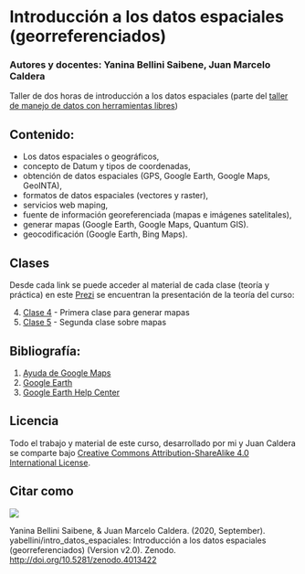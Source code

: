 # Introducción a los datos espaciales (georreferenciados)
### Autores y docentes: Yanina Bellini Saibene, Juan Marcelo Caldera

Taller de dos horas de introducción a los datos espaciales (parte del [taller de manejo de datos con herramientas libres](https://github.com/yabellini/TallerManejoDeDatos))

## Contenido:

* Los datos espaciales o geográficos, 
* concepto de Datum y tipos de coordenadas, 
* obtención de datos espaciales (GPS, Google Earth, Google Maps, GeoINTA), 
* formatos de datos espaciales (vectores y raster), 
* servicios web maping, 
* fuente de información georeferenciada (mapas e imágenes satelitales), 
* generar mapas (Google Earth, Google Maps, Quantum GIS).
* geocodificación (Google Earth, Bing Maps).

## Clases

Desde cada link se puede acceder al material de cada clase (teoría y práctica) en este [Prezi](https://prezi.com/490kbwfqfjfc/presentacion-del-taller-de-manejo-de-datos/) se encuentran la presentación de la teoría del curso:

4. [Clase 4](https://github.com/yabellini/intro_datos_espaciales/blob/master/clase4.md) - Primera clase para generar mapas
5. [Clase 5](https://github.com/yabellini/intro_datos_espaciales/blob/master/clase5.md) - Segunda clase sobre mapas

## Bibliografía:

1.	[Ayuda de Google Maps](https://support.google.com/maps/?hl=es#topic=3092425) 
2.	[Google Earth](http://www.google.com/earth/learn/)
3.	[Google Earth Help Center](https://support.google.com/earth/?hl=en#topic=4363013) 

## Licencia
 Todo el trabajo y material de este curso, desarrollado por mi y Juan Caldera se comparte bajo [Creative Commons Attribution-ShareAlike 4.0 International License](https://creativecommons.org/licenses/by-sa/4.0/deed.es_ES).
 
## Citar como
![](https://zenodo.org/badge/DOI/10.5281/zenodo.4013422.svg)

Yanina Bellini Saibene, & Juan Marcelo Caldera. (2020, September). yabellini/intro_datos_espaciales: Introducción a los datos espaciales (georreferenciados) (Version v2.0). Zenodo. http://doi.org/10.5281/zenodo.4013422
